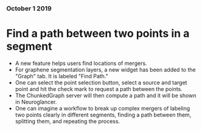 ### October 1 2019
# Find a path between two points in a segment
* A new feature helps users find locations of mergers.
* For graphene segmentation layers, a new widget has been added to the "Graph" tab. It is labeled "Find Path."
* One can select the point selection button, select a source and target point and hit the check mark to request a path between the points.
* The ChunkedGraph server will then compute a path and it will be shown in Neuroglancer.
* One can imagine a workflow to break up complex mergers of labeling two points clearly in different segments, finding a path
between them, splitting them, and repeating the process.

